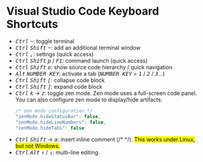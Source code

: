 # Visual Studio Code Keyboard Shortcuts
- <kbd><i>Ctrl</i></kbd> <kbd><i>~</i></kbd>: toggle terminal
- <kbd><i>Ctrl</i></kbd> <kbd><i>Shift</i></kbd> <kbd><i>~</i></kbd>: add an additional terminal window
- <kbd><i>Ctrl</i></kbd> <kbd><i>,</i></kbd>: settngs (quick access)
- <kbd><i>Ctrl</i></kbd> <kbd><i>Shift</i></kbd> <kbd><i>p</i></kbd> / <kbd><i>F1</i></kbd>: command launch (quick access)
- <kbd><i>Ctrl</i></kbd> <kbd><i>Shift</i></kbd> <kbd><i>o</i></kbd>: show source code hierarchy / quick navigation
- <kbd><i>Alt</i></kbd> <kbd><i>NUMBER KEY</i></kbd>: activate a tab (<kbd><i>NUMBER KEY</i></kbd> = <kbd><i>1</i></kbd> / <kbd><i>2</i></kbd> / <kbd><i>3</i></kbd>...)
- <kbd><i>Ctrl</i></kbd> <kbd><i>Shift</i></kbd> <kbd><i>[</i></kbd>: collapse code block
- <kbd><i>Ctrl</i></kbd> <kbd><i>Shift</i></kbd> <kbd><i>]</i></kbd>: expand code block
- <kbd><i>Ctrl</i></kbd> <kbd><i>k</i></kbd> &rarr; <kbd><i>z</i></kbd>: toggle zen mode. Zen mode uses a full-screen code panel. You can also configure zen mode to display/hide artifacts:
	```javascript
	/* zen mode configuration */
	"zenMode.hideStatusBar": false,
	"zenMode.hideLineNumbers": false,
	"zenMode.hideTabs": false
	```
- <kbd><i>Ctrl</i></kbd> <kbd><i>Shift</i></kbd> &rarr; <kbd><i>a</i></kbd>: insert inline comment (/* */). <mark>This works under Linux, but not Windows.</mark>
- <kbd><i>Ctrl</i></kbd> <kbd><i>Alt</i></kbd> <kbd><i>&uarr;</i></kbd> / <kbd><i>&darr;</i></kbd>: multi-line editing.


